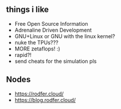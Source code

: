 ## things i like
- Free Open Source Information
- Adrenaline Driven Development
- GNU+Linux or GNU with the linux kernel?
- nuke the TPUs???
- MORE zetaflops! :)
- rapid?!
- send cheats for the simulation pls
  
## Nodes
- https://rodfer.cloud/
- https://blog.rodfer.cloud/
